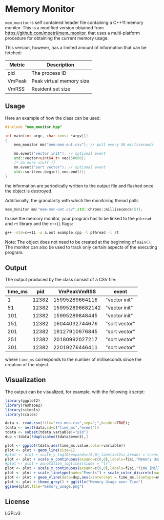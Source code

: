 Memory Monitor
================

`mem_monitor` is self contained header file containing a C++11 memory monitor. This is a modified version obtained from 
https://github.com/mpetri/mem_monitor, that uses a multi-platform procedure for obtaining the current memory usage.

This version, however, has a limited amount of information that can be fetched:

   Metric |Description
----------------------|----------------------------
         pid | The process ID
         VmPeak | Peak virtual memory size
         VmRSS | Resident set size

## Usage

Here an example of how the class can be used:

```c++
#include "mem_monitor.hpp"

int main(int argc, char const *argv[])
{
	mem_monitor mm("mem-mon-out.csv"); // poll every 50 milliseconds

	mm.event("vector init"); // optional event
	std::vector<uint64_t> vec(50000);
	/* do more stuff */
	mm.event("sort vector"); // optional event
	std::sort(vec.begin(),vec.end());
}
```

the information are periodically written to the output file and flushed once
the object is destroyed.

Additionally, the granularity with which the monitoring thread polls

```C++
mem_monitor mm("mem-mon-out.csv",std::chrono::milliseconds(5));
```

to use the memory monitor, your program has to be linked to the `pthread`
and `rt` library and the `c++11` flags:

```bash
g++ -std=c++11 -o a.out example.cpp -l pthread -l rt
```
Note: The object does not need to be created at the beginning of `main()`. The
monitor can also be used to track only certain aspects of the executing program.

## Output

The output produced by the class consist of a CSV file:

time_ms|pid|VmPeakVmRSS|event
-------|---|-----------|-----
1|12382|15995289664116|"vector init"
51|12382|159952896682142|"vector init"
101|12382|15995289848445|"vector init"
151|12382|16044032744676|"sort vector"
201|12382|19127910976845|"sort vector"
251|12382|20180992027217|"sort vector"
301|12382|22019276446411|"sort vector"

where `time_ms` corresponds to the number of milliseconds since the creation of
the object.


## Visualization

The output can be visualized, for example, with the following `R` script:

```R
library(ggplot2)
library(reshape2)
library(sitools)
library(scales)

data <- read.csv(file="res-mon.csv",sep=";",header=TRUE);
tdata <- melt(data,id=c("time_ms","event"))
tdata <- subset(tdata,variable!="pid")
dup <-tdata[!duplicated(tdata$event),]

plot <- ggplot(tdata,aes(time_ms,value,color=variable))
plot <- plot + geom_line(size=1)
#plot <- plot + scale_y_log10(expand=c(0,0),labels=f2si,breaks = trans_breaks("log10", function(x) 10^x),"Memory Usage [Byte]")
plot <- plot + scale_y_continuous(expand=c(0,0),labels=f2si,"Memory Usage [Byte]")
#plot <- plot + annotation_logticks(sides = "lr")
plot <- plot + scale_x_continuous(expand=c(0,0),labels=f2si,"Time [Millseconds]")
plot <- plot + scale_linetype(name="Events") + scale_color_discrete(name="Metric")
plot <- plot + geom_vline(data=dup,aes(xintercept = time_ms,linetype=event),show_guide=TRUE)
plot <- plot + theme_grey() + ggtitle("Memory Usage over Time")
ggsave(plot,file="memory_usage.png")
```

## License

LGPLv3
